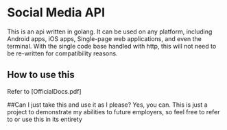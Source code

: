 # Social Media API
This is an api written in golang. It can be used on any platform, including Android apps, iOS apps, Single-page web applications, and even the terminal. With the single code base handled with http, this will not need to be re-written for compatibility reasons.

## How to use this
Refer to [OfficialDocs.pdf]

##Can I just take this and use it as I please?
Yes, you can. This is just a project to demonstrate my abilities to future employers, so feel free to refer to or use this in its entirety

